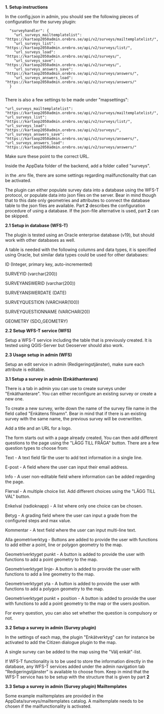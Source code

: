 **1. Setup instructions**

In the config.json in admin, you should see the following pieces of configuration for the survey plugin:


```
  "surveyhandler": {
    "url_surveys_mailtemplatelist": "https://kartaop2050admin.orebro.se/api/v2/surveys/mailtemplatelist/",
    "url_surveys_list": "https://kartaop2050admin.orebro.se/api/v2/surveys/list/",
    "url_surveys_load": "https://kartaop2050admin.orebro.se/api/v2/surveys/",
    "url_surveys_save": "https://kartaop2050admin.orebro.se/api/v2/surveys/",
    "url_surveys_answers_save": "https://kartaop2050admin.orebro.se/api/v2/surveys/answers/",
    "url_surveys_answers_load": "https://kartaop2050admin.orebro.se/api/v2/surveys/answers/"
  }
  
```

There is also a few settings to be made under "mapsettings":


```
"url_surveys_mailtemplatelist": "https://kartaop2050admin.orebro.se/api/v2/surveys/mailtemplatelist/",
"url_surveys_list": "https://kartaop2050admin.orebro.se/api/v2/surveys/list/",
"url_surveys_load": "https://kartaop2050admin.orebro.se/api/v2/surveys/",
"url_surveys_answers_save": "https://kartaop2050admin.orebro.se/api/v2/surveys/answers/",
"url_surveys_answers_load": "https://kartaop2050admin.orebro.se/api/v2/surveys/answers/"
```

Make sure these point to the correct URL.



Inside the AppData folder of the backend, add a folder called "surveys".

in the .env file, there are some settings regarding mailfunctionality that can be activated.

The plugin can either populate survey data into a database using the WFS-T protocol, or populate data into json files on the server. Bear in mind though that to this date only geometries and attributes to connect the database table to the json files are available. Part **2** describes the configuration procedure of using a database. If the json-file alternative is used, part **2** can be skipped.



**2.1 Setup in database (WFS-T)**

The plugin is tested using an Oracle enterprise database (v19), but should work with other databases as well.

A table is needed with the following columns and data types, it is specified using Oracle, but similar data types could be used for other databases:

ID (Integer, primary key, auto-incremented)

SURVEYID (varchar(200))

SURVEYANSWERID (varchar(200))

SURVEYANSWERDATE (DATE)

SURVEYQUESTION (VARCHAR(100))

SURVEYQUESTIONNAME (VARCHAR(20))

GEOMETRY (SDO_GEOMETRY)



**2.2 Setup WFS-T service (WFS)**

Setup a WFS-T service including the table that is previously created. It is tested using QGIS-Server but Geoserver should also work.



**2.3 Usage setup in admin (WFS)**

Setup an edit service in admin (Redigeringstjänster), make sure each attribute is editable.



**3.1 Setup a survey in admin (Enkäthanterare)**

There is a tab in admin you can use to create surveys under "Enkäthanterare". You can either reconfigure an existing survey or create a new one.


To create a new survey, write down the name of the survey file name in the field called "Enkätens filnamn". Bear in mind that if there is an existing survey with the same name, the previous survey will be overwritten.



Add a title and an URL for a logo.

The form starts out with a page already created. You can then add different questions to the page using the "LÄGG TILL FRÅGA" button. There are a few question types to choose from:

Text - A text field får the user to add text information in a single line.

E-post - A field where the user can input their email address.

Info - A user non-editable field where information can be added regarding the page.

Flerval - A multiple choice list. Add different choices using the "LÄGG TILL VAL" button.

Enkelval (radioknapp) - A list where only one choice can be chosen.

Betyg - A grading field where the user can input a grade from the configured steps and max value.

Kommentar - A text field where the user can input multi-line text.

Alla geometriverktyg - Buttons are added to provide the user with functions to add either a point, line or polygon geometry to the map.

Geometriverktyget punkt - A button is added to provide the user with functions to add a point geometry to the map.

Geometriverktyget linje- A button is added to provide the user with functions to add a line geometry to the map.

Geometriverktyget yta - A button is added to provide the user with functions to add a polygon geometry to the map.

Geometriverktyget punkt + position - A button is added to provide the user with functions to add a point geometry to the map or the users position.

For every question, you can also set whether the question is compulsory or not.



**3.2 Setup a survey in admin (Survey plugin)**

In the settings of each map, the plugin "Enkätverktyg" can for instance be activated to add the Citizen dialogue plugin to the map.


A single survey can be added to the map using the "Välj enkät"-list.

If WFS-T functionality is to be used to store the information directly in the database, any WFS-T services added under the admin navigation tab "Redigeringstjänster" is available to choose from. Keep in mind that the WFS-T service has to be setup with the structure that is given by part **2**


**3.3 Setup a survey in admin (Survey plugin) Mailtemplates**

Some example mailtemplates are provided in the AppData/surveys/mailtemplates catalog. A mailtemplate needs to be chosen if the mailfunctionality is activated.
